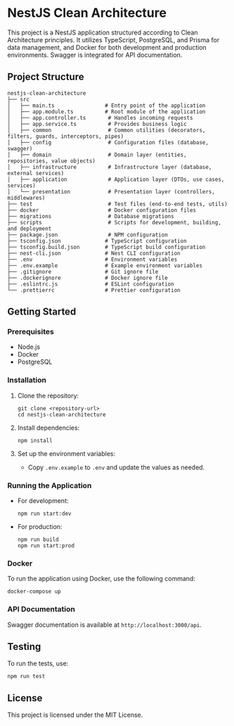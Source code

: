 # NestJS Clean Architecture

This project is a NestJS application structured according to Clean Architecture principles. It utilizes TypeScript, PostgreSQL, and Prisma for data management, and Docker for both development and production environments. Swagger is integrated for API documentation.

## Project Structure

```
nestjs-clean-architecture
├── src
│   ├── main.ts                # Entry point of the application
│   ├── app.module.ts          # Root module of the application
│   ├── app.controller.ts       # Handles incoming requests
│   ├── app.service.ts          # Provides business logic
│   ├── common                  # Common utilities (decorators, filters, guards, interceptors, pipes)
│   ├── config                  # Configuration files (database, swagger)
│   ├── domain                  # Domain layer (entities, repositories, value objects)
│   ├── infrastructure          # Infrastructure layer (database, external services)
│   ├── application             # Application layer (DTOs, use cases, services)
│   └── presentation            # Presentation layer (controllers, middlewares)
├── test                        # Test files (end-to-end tests, utils)
├── docker                      # Docker configuration files
├── migrations                  # Database migrations
├── scripts                     # Scripts for development, building, and deployment
├── package.json                # NPM configuration
├── tsconfig.json              # TypeScript configuration
├── tsconfig.build.json        # TypeScript build configuration
├── nest-cli.json              # Nest CLI configuration
├── .env                       # Environment variables
├── .env.example               # Example environment variables
├── .gitignore                 # Git ignore file
├── .dockerignore              # Docker ignore file
├── .eslintrc.js               # ESLint configuration
└── .prettierrc                # Prettier configuration
```

## Getting Started

### Prerequisites

- Node.js
- Docker
- PostgreSQL

### Installation

1. Clone the repository:
   ```
   git clone <repository-url>
   cd nestjs-clean-architecture
   ```

2. Install dependencies:
   ```
   npm install
   ```

3. Set up the environment variables:
   - Copy `.env.example` to `.env` and update the values as needed.

### Running the Application

- For development:
  ```
  npm run start:dev
  ```

- For production:
  ```
  npm run build
  npm run start:prod
  ```

### Docker

To run the application using Docker, use the following command:
```
docker-compose up
```

### API Documentation

Swagger documentation is available at `http://localhost:3000/api`.

## Testing

To run the tests, use:
```
npm run test
```

## License

This project is licensed under the MIT License.